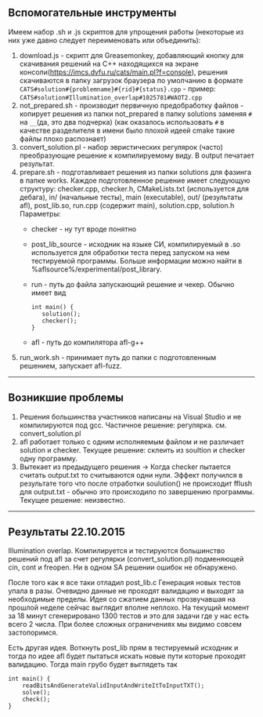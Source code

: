 

Вспомогательные инструменты
---------------
Имеем набор .sh и .js скриптов для упрощения работы (некоторые из них уже давно следует переименовать или объединить):

1. download.js - скрипт для Greasemonkey, добавляющий кнопку для скачивания решений на С++ находящихся на экране консоли(https://imcs.dvfu.ru/cats/main.pl?f=console), решения скачиваются в папку загрузок браузера по умолчанию в формате `CATS#solution#{problemname}#{rid}#{status}.cpp` - пример: `CATS#solution#Illumination_overlap#1025781#WAOT2.cpp`
2. not_prepared.sh - производит первичную предобработку файлов - копирует решения из папки not_prepared в папку solutions заменяя `#` на `__`(да, это два подчерка)  (как оказалось использовать `#` в качестве разделителя в имени было плохой идеей cmake такие файлы плохо распознает) 
3. convert_solution.pl - набор эвристических регулярок (часто) преобразующие решение к компилируемому виду. В output печатает результат. 
4. prepare.sh - подготавливает решения из папки solutions для фазинга в папке works. 
Каждое подготовленное решение имеет следующую структуру: checker.cpp, checker.h, CMakeLists.txt (используется для дебага), in/ (начальные тесты), main (executable), out/ (результаты afl), post_lib.so, run.cpp (содержит main), solution.cpp, solution.h
Параметры: 
	- checker - ну тут вроде понятно
	- post_lib_source - исходник на языке СИ, компилируемый в .so используется для обработки теста перед запуском на нем тестируемой программы. Больше информации можно найти в %aflsource%/experimental/post_library.
	- run - путь до файла запускающий решение и чекер. Обычно имеет вид 
	
		```
		int main() {
		   solution();
		   checker();
		}
		```
	- afl - путь до компилятора afl-g++
5. run_work.sh - принимает путь до папки с подготовленным решением, запускает afl-fuzz.


----------


Возникшие проблемы
-------------
1. Решения большинства участников написаны на Visual Studio и не компилируются под gcc.
	Частичное решение: регулярка. см. convert_solution.pl
2. afl работает только с одним исполняемым файлом и не различает solution и checker.
	Текущее решение: склеить из soultion и checker одну программу.
3. Вытекает из предыдущего решения -> Когда checker пытается считать output.txt то считываются одни нули. Эффект получился в результате того что после отработки soulution() не происходит fflush для output.txt - обычно это происходило по завершению программы. 
	Текущее решение: неизвестно.

----------

Результаты 22.10.2015
---------
Illumination overlap.
Компилируется и тестируются большинство решений под afl за счет регулярки (convert_solution.pl) подменяющей cin, cont и freopen.  Ни в одном SA решении ошибок не обнаружено.

После того как я все таки отладил post_lib.c Генерация новых тестов упала в разы. Очевидно данные не проходят валидацию и выходят за необходимые пределы. Идея со сжатием данных прозвучавшая на прошлой неделе сейчас выглядит вполне неплохо. На текущий момент за 18 минут сгенерировано 1300 тестов и это для задачи где у нас есть всего 2 числа. При более сложных ограничениях мы видимо совсем застопоримся. 

Есть другая идея. Воткнуть post_lib прям в тестируемый исходник и тогда  по идее afl будет пытаться искать новые пути которые проходят валидацию. Тогда main грубо будет выглядеть так 

```
int main() {
	readBitsAndGenerateValidInputAndWriteItToInputTXT();
	solve();
	check();
}
```

